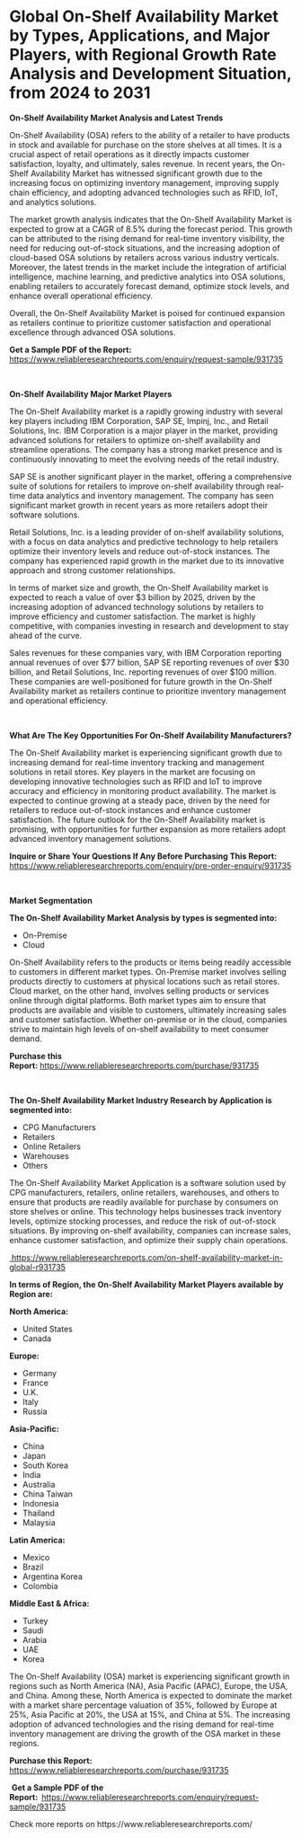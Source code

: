 <p><h1>Global On-Shelf Availability Market by Types, Applications, and Major Players, with Regional Growth Rate Analysis and Development Situation, from 2024 to 2031</h1></p><p><strong>On-Shelf Availability Market Analysis and Latest Trends</strong></p>
<p><p>On-Shelf Availability (OSA) refers to the ability of a retailer to have products in stock and available for purchase on the store shelves at all times. It is a crucial aspect of retail operations as it directly impacts customer satisfaction, loyalty, and ultimately, sales revenue. In recent years, the On-Shelf Availability Market has witnessed significant growth due to the increasing focus on optimizing inventory management, improving supply chain efficiency, and adopting advanced technologies such as RFID, IoT, and analytics solutions.</p><p>The market growth analysis indicates that the On-Shelf Availability Market is expected to grow at a CAGR of 8.5% during the forecast period. This growth can be attributed to the rising demand for real-time inventory visibility, the need for reducing out-of-stock situations, and the increasing adoption of cloud-based OSA solutions by retailers across various industry verticals. Moreover, the latest trends in the market include the integration of artificial intelligence, machine learning, and predictive analytics into OSA solutions, enabling retailers to accurately forecast demand, optimize stock levels, and enhance overall operational efficiency.</p><p>Overall, the On-Shelf Availability Market is poised for continued expansion as retailers continue to prioritize customer satisfaction and operational excellence through advanced OSA solutions.</p></p>
<p><strong>Get a Sample PDF of the Report:&nbsp;</strong> <a href="https://www.reliableresearchreports.com/enquiry/request-sample/931735">https://www.reliableresearchreports.com/enquiry/request-sample/931735</a></p>
<p>&nbsp;</p>
<p><strong>On-Shelf Availability Major Market Players</strong></p>
<p><p>The On-Shelf Availability market is a rapidly growing industry with several key players including IBM Corporation, SAP SE, Impinj, Inc., and Retail Solutions, Inc. IBM Corporation is a major player in the market, providing advanced solutions for retailers to optimize on-shelf availability and streamline operations. The company has a strong market presence and is continuously innovating to meet the evolving needs of the retail industry.</p><p>SAP SE is another significant player in the market, offering a comprehensive suite of solutions for retailers to improve on-shelf availability through real-time data analytics and inventory management. The company has seen significant market growth in recent years as more retailers adopt their software solutions.</p><p>Retail Solutions, Inc. is a leading provider of on-shelf availability solutions, with a focus on data analytics and predictive technology to help retailers optimize their inventory levels and reduce out-of-stock instances. The company has experienced rapid growth in the market due to its innovative approach and strong customer relationships.</p><p>In terms of market size and growth, the On-Shelf Availability market is expected to reach a value of over $3 billion by 2025, driven by the increasing adoption of advanced technology solutions by retailers to improve efficiency and customer satisfaction. The market is highly competitive, with companies investing in research and development to stay ahead of the curve.</p><p>Sales revenues for these companies vary, with IBM Corporation reporting annual revenues of over $77 billion, SAP SE reporting revenues of over $30 billion, and Retail Solutions, Inc. reporting revenues of over $100 million. These companies are well-positioned for future growth in the On-Shelf Availability market as retailers continue to prioritize inventory management and operational efficiency.</p></p>
<p>&nbsp;</p>
<p><strong>What Are The Key Opportunities For On-Shelf Availability Manufacturers?</strong></p>
<p><p>The On-Shelf Availability market is experiencing significant growth due to increasing demand for real-time inventory tracking and management solutions in retail stores. Key players in the market are focusing on developing innovative technologies such as RFID and IoT to improve accuracy and efficiency in monitoring product availability. The market is expected to continue growing at a steady pace, driven by the need for retailers to reduce out-of-stock instances and enhance customer satisfaction. The future outlook for the On-Shelf Availability market is promising, with opportunities for further expansion as more retailers adopt advanced inventory management solutions.</p></p>
<p><strong>Inquire or Share Your Questions If Any Before Purchasing This Report:</strong> <a href="https://www.reliableresearchreports.com/enquiry/pre-order-enquiry/931735">https://www.reliableresearchreports.com/enquiry/pre-order-enquiry/931735</a></p>
<p>&nbsp;</p>
<p><strong>Market Segmentation</strong></p>
<p><strong>The On-Shelf Availability Market Analysis by types is segmented into:</strong></p>
<p><ul><li>On-Premise</li><li>Cloud</li></ul></p>
<p><p>On-Shelf Availability refers to the products or items being readily accessible to customers in different market types. On-Premise market involves selling products directly to customers at physical locations such as retail stores. Cloud market, on the other hand, involves selling products or services online through digital platforms. Both market types aim to ensure that products are available and visible to customers, ultimately increasing sales and customer satisfaction. Whether on-premise or in the cloud, companies strive to maintain high levels of on-shelf availability to meet consumer demand.</p></p>
<p><strong>Purchase this Report:&nbsp;</strong><a href="https://www.reliableresearchreports.com/purchase/931735">https://www.reliableresearchreports.com/purchase/931735</a></p>
<p>&nbsp;</p>
<p><strong>The On-Shelf Availability Market Industry Research by Application is segmented into:</strong></p>
<p><ul><li>CPG Manufacturers</li><li>Retailers</li><li>Online Retailers</li><li>Warehouses</li><li>Others</li></ul></p>
<p><p>The On-Shelf Availability Market Application is a software solution used by CPG manufacturers, retailers, online retailers, warehouses, and others to ensure that products are readily available for purchase by consumers on store shelves or online. This technology helps businesses track inventory levels, optimize stocking processes, and reduce the risk of out-of-stock situations. By improving on-shelf availability, companies can increase sales, enhance customer satisfaction, and optimize their supply chain operations.</p></p>
<p><a href="https://www.reliableresearchreports.com/on-shelf-availability-market-in-global-r931735">&nbsp;https://www.reliableresearchreports.com/on-shelf-availability-market-in-global-r931735</a></p>
<p><strong>In terms of Region, the On-Shelf Availability Market Players available by Region are:</strong></p>
<p>
    <p> <strong> North America: </strong>
        <ul>
            <li>United States</li>
            <li>Canada</li>
        </ul>
        </p> 
    <p> <strong> Europe: </strong>
        <ul>
            <li>Germany</li>
            <li>France</li>
            <li>U.K.</li>
            <li>Italy</li>
            <li>Russia</li>
        </ul>
        </p> 
    <p> <strong> Asia-Pacific: </strong>
        <ul>
            <li>China</li>
            <li>Japan</li>
            <li>South Korea</li>
            <li>India</li>
            <li>Australia</li>
            <li>China Taiwan</li>
            <li>Indonesia</li>
            <li>Thailand</li>
            <li>Malaysia</li>
        </ul>
        </p> 
    <p> <strong> Latin America: </strong>
        <ul>
            <li>Mexico</li>
            <li>Brazil</li>
            <li>Argentina Korea</li>
            <li>Colombia</li>
        </ul>
        </p> 
    <p> <strong> Middle East & Africa: </strong>
        <ul>
            <li>Turkey</li>
            <li>Saudi</li>
            <li>Arabia</li>
            <li>UAE</li>
            <li>Korea</li>
        </ul>
    </p>
    </p>
<p><p>The On-Shelf Availability (OSA) market is experiencing significant growth in regions such as North America (NA), Asia Pacific (APAC), Europe, the USA, and China. Among these, North America is expected to dominate the market with a market share percentage valuation of 35%, followed by Europe at 25%, Asia Pacific at 20%, the USA at 15%, and China at 5%. The increasing adoption of advanced technologies and the rising demand for real-time inventory management are driving the growth of the OSA market in these regions.</p></p>
<p><strong>Purchase this Report: </strong><a href="https://www.reliableresearchreports.com/purchase/931735">https://www.reliableresearchreports.com/purchase/931735</a></p>
<p>&nbsp;<strong>Get a Sample PDF of the Report:&nbsp;&nbsp;</strong><a href="https://www.reliableresearchreports.com/enquiry/request-sample/931735">https://www.reliableresearchreports.com/enquiry/request-sample/931735</a></p>
<p><strong></strong></p>
<p>Check more reports on https://www.reliableresearchreports.com/</p>